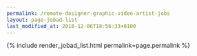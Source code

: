 ```yaml
---
permalink: /remote-designer-graphic-video-artist-jobs
layout: page-jobad-list
last_modified_at: 2018-12-06T18:56:33+0100
---
```

{% include render_jobad_list.html permalink=page.permalink %}
